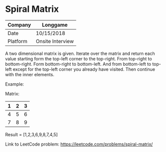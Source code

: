 # Spiral Matrix

Company|Longgame
---|---
Date| 10/15/2018
Platform|Onsite Interview

A two dimensional matrix is given. Iterate over the matrix and return each value starting form the top-left corner to the top-right. From top-right to bottom-right. Form bottom-right to bottom-left. And from bottom-left to top-left except for the top-left corner you already have visited. Then continue with the inner elements.

Example:

Matrix:

1|2|3
:---:|:---:|:---:
4|5|6
7|8|9

Result = [1,2,3,6,9,8,7,4,5]

Link to LeetCode problem:
https://leetcode.com/problems/spiral-matrix/